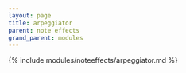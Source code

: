 ```yaml
---
layout: page
title: arpeggiator
parent: note effects
grand_parent: modules
---
```


{% include modules/noteeffects/arpeggiator.md %}
